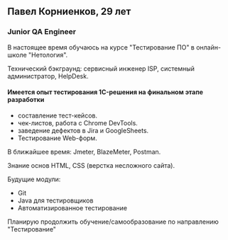 <html>
<body>
<link href="style.css" rel="stylesheet">
<h2> Павел Корниенков, 29 лет</h2>
<h3>Junior QA Engineer</h3>
<span class="major"><p> В настоящее время обучаюсь на курсе "Тестирование ПО" в онлайн-школе "Нетология".</p>
<p> Технический бэкграунд: сервисный инженер ISP, системный администратор, HelpDesk.</p>
<p><h4>Имеется опыт тестирования 1C-решения на финальном этапе разработки</h4></p>
<ul>
	<li>составление тест-кейсов.
	<li>чек-листов, работа с Chrome DevTools.
	<li>заведение дефектов в Jira и GoogleSheets.
	<li>Тестирование Web-форм. 
</ul>	
<p>В ближайшее время: Jmeter, BlazeMeter, Postman.</p>
<p>Знание основ HTML, CSS (верстка несложного сайта).</p>
<p>Будущие модули: 
<ul>
	<li>Git 
	<li>Java для тестировщиков 
	<li>Автоматизированное тестирование
</ul>
</p>
<p>Планирую продолжить обучение/самообразование по направлению "Тестирование"</p>
</span>
<a href="https://hh.ru/resume/c912e984ff03fc5a0f0039ed1f6f524b574338" target="My CV">
</body>
</html>

